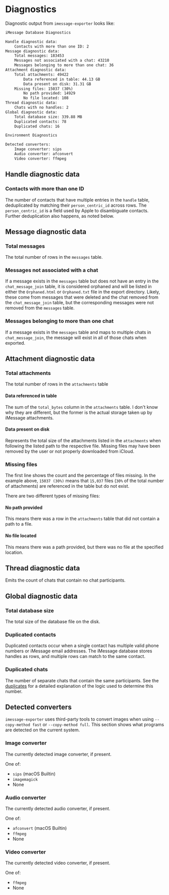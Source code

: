 # Diagnostics

Diagnostic output from `imessage-exporter` looks like:

```txt
iMessage Database Diagnostics

Handle diagnostic data:
    Contacts with more than one ID: 2
Message diagnostic data:
    Total messages: 183453
    Messages not associated with a chat: 43210
    Messages belonging to more than one chat: 36
Attachment diagnostic data:
    Total attachments: 49422
        Data referenced in table: 44.13 GB
        Data present on disk: 31.31 GB
    Missing files: 15037 (30%)
        No path provided: 14929
        No file located: 108
Thread diagnostic data:
    Chats with no handles: 2
Global diagnostic data:
    Total database size: 339.88 MB
    Duplicated contacts: 78
    Duplicated chats: 16

Environment Diagnostics

Detected converters:
    Image converter: sips
    Audio converter: afconvert
    Video converter: ffmpeg
```

## Handle diagnostic data

### Contacts with more than one ID

The number of contacts that have multiple entries in the `handle` table, deduplicated by matching their `person_centric_id` across rows. The `person_centric_id` is a field used by Apple to disambiguate contacts. Further deduplication also happens, as noted below.

## Message diagnostic data

### Total messages

The total number of rows in the `messages` table.

### Messages not associated with a chat

If a message exists in the `messages` table but does not have an entry in the `chat_message_join` table, it is considered orphaned and will be listed in either the `Orphaned.html` or `Orphaned.txt` file in the export directory. Likely, these come from messages that were deleted and the chat removed from the `chat_message_join` table, but the corresponding messages were not removed from the `messages` table.

### Messages belonging to more than one chat

If a message exists in the `messages` table and maps to multiple chats in `chat_message_join`, the message will exist in all of those chats when exported.

## Attachment diagnostic data

### Total attachments

The total number of rows in the `attachments` table

#### Data referenced in table

The sum of the `total_bytes` column in the `attachments` table. I don't know why they are different, but the former is the actual storage taken up by iMessage attachments.

#### Data present on disk

Represents the total size of the attachments listed in the `attachments` when following the listed path to the respective file. Missing files may have been removed by the user or not properly downloaded from iCloud.

### Missing files

The first line shows the count and the percentage of files missing. In the example above, `15037 (30%)` means that `15,037` files (`30%` of the total number of attachments) are referenced in the table but do not exist.

There are two different types of missing files:

#### No path provided

This means there was a row in the `attachments` table that did not contain a path to a file.

#### No file located

This means there was a path provided, but there was no file at the specified location.

## Thread diagnostic data

Emits the count of chats that contain no chat participants.

## Global diagnostic data

### Total database size

The total size of the database file on the disk.

### Duplicated contacts

Duplicated contacts occur when a single contact has multiple valid phone numbers or iMessage email addresses. The iMessage database stores handles as rows, and multiple rows can match to the same contact.

### Duplicated chats

The number of separate chats that contain the same participants. See the [duplicates](/docs/tables/duplicates.md) for a detailed explanation of the logic used to determine this number.

## Detected converters

`imessage-exporter` uses third-party tools to convert images when using `--copy-method fast` or `--copy-method full`. This section shows what programs are detected on the current system.

### Image converter

The currently detected image converter, if present.

One of:

- `sips` (macOS Builtin)
- `imagemagick`
- None

### Audio converter

The currently detected audio converter, if present.

One of:

- `afconvert` (macOS Builtin)
- `ffmpeg`
- None

### Video converter

The currently detected video converter, if present.

One of:

- `ffmpeg`
- None
